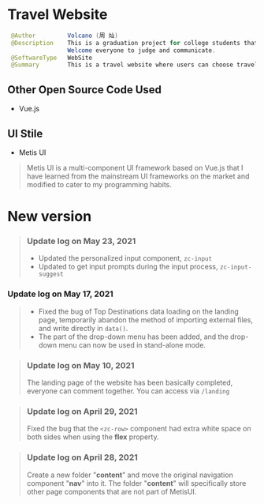 # Travel Website
```java
 @Author         Volcano (周 灿)
 @Description    This is a graduation project for college students that I helped others to do. 
                 Welcome everyone to judge and communicate.
 @SoftwareType   WebSite
 @Summary        This is a travel website where users can choose travel routes and book hotel rooms on the platform.
```
## Other Open Source Code Used
- Vue.js
## UI Stile
- Metis UI
> Metis UI is a multi-component UI framework based on Vue.js that I have learned from the mainstream UI frameworks on the market and modified to cater to my programming habits.



# New version

> ### Update log on May 23, 2021
> - Updated the personalized input component, `zc-input`
> - Updated to get input prompts during the input process, `zc-input-suggest`


### Update log on May 17, 2021
> - Fixed the bug of Top Destinations data loading on the landing page, temporarily abandon the method of importing external files, and write directly in `data()`.
> - The part of the drop-down menu has been added, and the drop-down menu can now be used in stand-alone mode.

> ### Update log on May 10, 2021
> The landing page of the website has been basically completed, everyone can comment together.
> You can access via ```/landing```

> ### Update log on April 29, 2021
> Fixed the bug that the ```<zc-row>``` component had extra white space on both sides when using the **flex** property.


> ### Update log on April 28, 2021
> Create a new folder "**content**" and move the original navigation component "**nav**" into it. The folder "**content**" will specifically store other page components that are not part of MetisUI.

